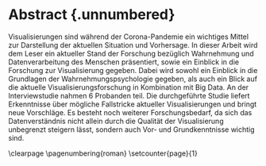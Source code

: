 # Abstract {.unnumbered}
Visualisierungen sind während der Corona-Pandemie ein wichtiges Mittel zur Darstellung der aktuellen Situation und Vorhersage. In dieser Arbeit wird dem Leser ein aktueller Stand der Forschung bezüglich Wahrnehmung und Datenverarbeitung des Menschen präsentiert, sowie ein Einblick in die Forschung zur Visualisierung gegeben. Dabei wird sowohl ein Einblick in die Grundlagen der Wahrnehmungspsychologie gegeben, als auch ein Blick auf die aktuelle Visualisierungsforschung in Kombination mit Big Data. An der Interviewstudie nahmen 6 Probanden teil. Die durchgeführte Studie liefert Erkenntnisse über mögliche Fallstricke aktueller Visualisierungen und bringt neue Vorschläge. Es besteht noch weiterer Forschungsbedarf, da sich das Datenverständnis nicht allein durch die Qualität der Visualisierung unbegrenzt steigern lässt, sondern auch Vor- und Grundkenntnisse wichtig sind. 

\clearpage
\pagenumbering{roman}
\setcounter{page}{1}
